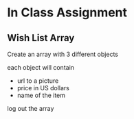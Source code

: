 # In Class Assignment

## Wish List Array

Create an array with 3 different objects

each object will contain

- url to a picture
- price in US dollars
- name of the item

log out the array

